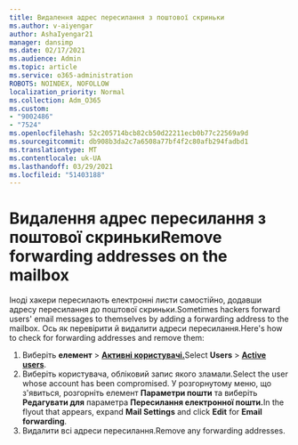 ```yaml
---
title: Видалення адрес пересилання з поштової скриньки
ms.author: v-aiyengar
author: AshaIyengar21
manager: dansimp
ms.date: 02/17/2021
ms.audience: Admin
ms.topic: article
ms.service: o365-administration
ROBOTS: NOINDEX, NOFOLLOW
localization_priority: Normal
ms.collection: Adm_O365
ms.custom:
- "9002486"
- "7524"
ms.openlocfilehash: 52c205714bcb82cb50d22211ecb0b77c22569a9d
ms.sourcegitcommit: db908b3da2c7a6508a77bf4f2c80afb294fadbd1
ms.translationtype: MT
ms.contentlocale: uk-UA
ms.lasthandoff: 03/29/2021
ms.locfileid: "51403188"
---
```

# <a name="remove-forwarding-addresses-on-the-mailbox"></a><span data-ttu-id="bb1ac-102">Видалення адрес пересилання з поштової скриньки</span><span class="sxs-lookup"><span data-stu-id="bb1ac-102">Remove forwarding addresses on the mailbox</span></span>

<span data-ttu-id="bb1ac-103">Іноді хакери пересилають електронні листи самостійно, додавши адресу пересилання до поштової скриньки.</span><span class="sxs-lookup"><span data-stu-id="bb1ac-103">Sometimes hackers forward users' email messages to themselves by adding a forwarding address to the mailbox.</span></span> <span data-ttu-id="bb1ac-104">Ось як перевірити й видалити адреси пересилання.</span><span class="sxs-lookup"><span data-stu-id="bb1ac-104">Here's how to check for forwarding addresses and remove them:</span></span>

1. <span data-ttu-id="bb1ac-105">Виберіть **елемент**  >  **[Активні користувачі.](https://go.microsoft.com/fwlink/p/?linkid=834822)**</span><span class="sxs-lookup"><span data-stu-id="bb1ac-105">Select **Users** > **[Active users](https://go.microsoft.com/fwlink/p/?linkid=834822)**.</span></span>
1. <span data-ttu-id="bb1ac-106">Виберіть користувача, обліковий запис якого зламали.</span><span class="sxs-lookup"><span data-stu-id="bb1ac-106">Select the user whose account has been compromised.</span></span> <span data-ttu-id="bb1ac-107">У розгорнутому меню, що з'явиться, розгорніть елемент **Параметри пошти** та виберіть **Редагувати для** параметра **Пересилання електронної пошти.**</span><span class="sxs-lookup"><span data-stu-id="bb1ac-107">In the flyout that appears, expand **Mail Settings** and click **Edit** for **Email forwarding**.</span></span>
1. <span data-ttu-id="bb1ac-108">Видалити всі адреси пересилання.</span><span class="sxs-lookup"><span data-stu-id="bb1ac-108">Remove any forwarding addresses.</span></span>
